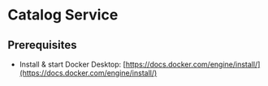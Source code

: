 ﻿# Catalog Service

## Prerequisites

- Install & start Docker Desktop: [https://docs.docker.com/engine/install/](https://docs.docker.com/engine/install/)